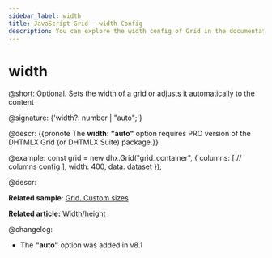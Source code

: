 ```yaml
---
sidebar_label: width
title: JavaScript Grid - width Config 
description: You can explore the width config of Grid in the documentation of the DHTMLX JavaScript UI library. Browse developer guides and API reference, try out code examples and live demos, and download a free 30-day evaluation version of DHTMLX Suite.
---
```


# width

@short: Optional. Sets the width of a grid or adjusts it automatically to the content

@signature: {'width?: number | "auto";'}

@descr:
{{pronote The **width: "auto"** option requires PRO version of the DHTMLX Grid (or DHTMLX Suite) package.}}

@example:
const grid = new dhx.Grid("grid_container", {
	columns: [
		// columns config
	],
	width: 400, 
	data: dataset
});

@descr:

**Related sample**: [Grid. Custom sizes](https://snippet.dhtmlx.com/ffxj6se0)

**Related article:** [Width/height](grid/configuration.md#widthheight)

@changelog: 

- The **"auto"** option was added in v8.1
